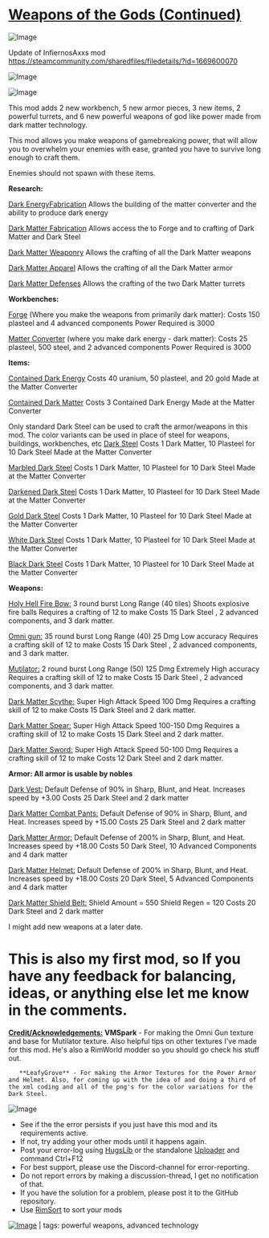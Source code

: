 # [Weapons of the Gods (Continued)](https://steamcommunity.com/sharedfiles/filedetails/?id=2689357399)

![Image](https://i.imgur.com/buuPQel.png)

Update of InfiernosAxxs mod
https://steamcommunity.com/sharedfiles/filedetails/?id=1669600070

![Image](https://i.imgur.com/pufA0kM.png)
	
![Image](https://i.imgur.com/Z4GOv8H.png)

This mod adds 2 new workbench, 5 new armor pieces, 3 new items, 2 powerful turrets, and 6 new powerful weapons of god like power made from dark matter technology. 

This mod allows you make weapons of gamebreaking power, that will allow you to overwhelm your enemies with ease, granted you have to survive long enough to craft them.

Enemies should not spawn with these items.

**Research:**

<ins>Dark EnergyFabrication</ins> Allows the building of the matter converter and the ability to produce dark energy

<ins>Dark Matter Fabrication</ins>  Allows access the to Forge and to crafting of Dark Matter and Dark Steel

<ins>Dark Matter Weaponry</ins> Allows the crafting of all the Dark Matter weapons

<ins>Dark Matter Apparel</ins> Allows the crafting of all the Dark Matter armor

<ins>Dark Matter Defenses</ins> Allows the crafting of the two Dark Matter turrets

**Workbenches:**

<ins>Forge</ins> (Where you make the weapons from primarily dark matter):
 Costs 150 plasteel and 4 advanced components
 Power Required is 3000

<ins>Matter Converter</ins> (where you make dark energy - dark matter):
 Costs 25 plasteel, 500 steel, and 2 advanced components
 Power Required is 3000

**Items:**

<ins>Contained Dark Energy</ins> 
 Costs 40 uranium, 50 plasteel, and 20 gold
 Made at the Matter Converter

<ins>Contained Dark Matter</ins> 
 Costs 3 Contained Dark Energy
 Made at the Matter Converter

Only standard Dark Steel can be used to craft the armor/weapons in this mod. The color variants can be used in place of steel for weapons, buildings, workbenches, etc
<ins>Dark Steel</ins> 
Costs 1 Dark Matter, 10 Plasteel for 10 Dark Steel
Made at the Matter Converter

<ins>Marbled Dark Steel</ins> 
Costs 1 Dark Matter, 10 Plasteel for 10 Dark Steel
Made at the Matter Converter

<ins>Darkened Dark Steel</ins> 
Costs 1 Dark Matter, 10 Plasteel for 10 Dark Steel
Made at the Matter Converter

<ins>Gold Dark Steel</ins> 
Costs 1 Dark Matter, 10 Plasteel for 10 Dark Steel
Made at the Matter Converter

<ins>White Dark Steel</ins> 
Costs 1 Dark Matter, 10 Plasteel for 10 Dark Steel
Made at the Matter Converter

<ins>Black Dark Steel</ins> 
Costs 1 Dark Matter, 10 Plasteel for 10 Dark Steel
Made at the Matter Converter

**Weapons:**

<ins>Holy Hell Fire Bow:</ins>
 3 round burst
 Long Range (40 tiles)
 Shoots explosive fire balls
 Requires a crafting of 12 to make
 Costs 15 Dark Steel , 2 advanced components, and 3 dark matter.
 
<ins>Omni gun:</ins>
 35 round burst
 Long Range (40)
 25 Dmg
 Low accuracy
 Requires a crafting skill of 12 to make
 Costs 15 Dark Steel , 2 advanced components, and 3 dark matter.

<ins>Mutilator:</ins>
 2 round burst
 Long Range (50)
 125 Dmg
 Extremely High accuracy
 Requires a crafting skill of 12 to make
 Costs 15 Dark Steel , 2 advanced components, and 3 dark matter.

<ins>Dark Matter Scythe:</ins>
 Super High Attack Speed
 100 Dmg
  Requires a crafting skill of 12 to make
 Costs 15 Dark Steel and 2 dark matter.

<ins>Dark Matter Spear:</ins>
 Super High Attack Speed
 100-150 Dmg
  Requires a crafting skill of 12 to make
 Costs 15 Dark Steel and 2 dark matter.

<ins>Dark Matter Sword:</ins>
 Super High Attack Speed
 50-100 Dmg
  Requires a crafting skill of 12 to make
 Costs 12 Dark Steel and 2 dark matter.

**Armor: All armor is usable by nobles**

<ins>Dark Vest:</ins>
 Default Defense of 90% in Sharp, Blunt, and Heat.
 Increases speed by +3.00
 Costs 25 Dark Steel and 2 dark matter

<ins>Dark Matter Combat Pants:</ins>
 Default Defense of 90% in Sharp, Blunt, and Heat.
 Increases speed by +15.00
 Costs 25 Dark Steel and 2 dark matter

<ins>Dark Matter Armor:</ins>
 Default Defense of 200% in Sharp, Blunt, and Heat.
 Increases speed by +18.00
 Costs 50 Dark Steel, 10 Advanced Components and 4 dark matter

<ins>Dark Matter Helmet:</ins>
 Default Defense of 200% in Sharp, Blunt, and Heat.
 Increases speed by +18.00
 Costs 20 Dark Steel, 5 Advanced Components and 4 dark matter


<ins>Dark Matter Shield Belt:</ins>
 Shield Amount = 550
 Shield Regen = 120
 Costs 20 Dark Steel and 2 dark matter

I might add new weapons at a later date.

# This is also my first mod, so If you have any feedback for balancing, ideas, or anything else let me know in the comments.


<ins>**Credit/Acknowledgements:**</ins>
       **VMSpark** - For making the Omni Gun texture and base for Mutilator texture. Also helpful tips on other  textures I've made for this mod. He's also a RimWorld modder so you should go check his stuff out.

       **LeafyGrove** - For making the Armor Textures for the Power Armor and Helmet. Also, for coming up with the idea of and doing a third of the xml coding and all of the png's for the color variations for the Dark Steel.

![Image](https://i.imgur.com/PwoNOj4.png)



-  See if the the error persists if you just have this mod and its requirements active.
-  If not, try adding your other mods until it happens again.
-  Post your error-log using [HugsLib](https://steamcommunity.com/workshop/filedetails/?id=818773962) or the standalone [Uploader](https://steamcommunity.com/sharedfiles/filedetails/?id=2873415404) and command Ctrl+F12
-  For best support, please use the Discord-channel for error-reporting.
-  Do not report errors by making a discussion-thread, I get no notification of that.
-  If you have the solution for a problem, please post it to the GitHub repository.
-  Use [RimSort](https://github.com/RimSort/RimSort/releases/latest) to sort your mods

 

[![Image](https://img.shields.io/github/v/release/emipa606/WeaponsOfTheGods?label=latest%20version&style=plastic&color=9f1111&labelColor=black)](https://steamcommunity.com/sharedfiles/filedetails/changelog/2689357399) | tags:  powerful weapons,  advanced technology
